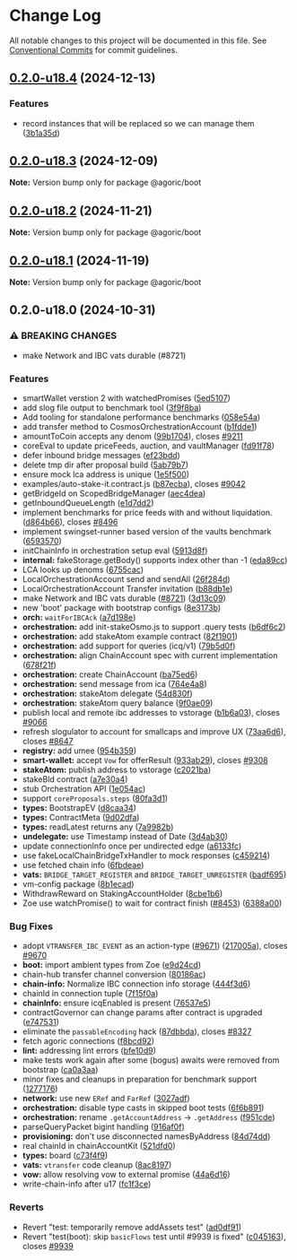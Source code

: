 # Change Log

All notable changes to this project will be documented in this file.
See [Conventional Commits](https://conventionalcommits.org) for commit guidelines.

## [0.2.0-u18.4](https://github.com/Agoric/agoric-sdk/compare/@agoric/boot@0.2.0-u18.3...@agoric/boot@0.2.0-u18.4) (2024-12-13)


### Features

* record instances that will be replaced so we can manage them ([3b1a35d](https://github.com/Agoric/agoric-sdk/commit/3b1a35d31a7bf20fab6b80af3091079f6307cb29))



## [0.2.0-u18.3](https://github.com/Agoric/agoric-sdk/compare/@agoric/boot@0.2.0-u18.2...@agoric/boot@0.2.0-u18.3) (2024-12-09)

**Note:** Version bump only for package @agoric/boot





## [0.2.0-u18.2](https://github.com/Agoric/agoric-sdk/compare/@agoric/boot@0.2.0-u18.1...@agoric/boot@0.2.0-u18.2) (2024-11-21)

**Note:** Version bump only for package @agoric/boot





## [0.2.0-u18.1](https://github.com/Agoric/agoric-sdk/compare/@agoric/boot@0.2.0-u18.0...@agoric/boot@0.2.0-u18.1) (2024-11-19)

**Note:** Version bump only for package @agoric/boot





## 0.2.0-u18.0 (2024-10-31)


### ⚠ BREAKING CHANGES

* make Network and IBC vats durable (#8721)

### Features

*  smartWallet verstion 2 with watchedPromises ([5ed5107](https://github.com/Agoric/agoric-sdk/commit/5ed51078d39e643d91b572d9c50fad4a276d7ded))
* add slog file output to benchmark tool ([3f9f8ba](https://github.com/Agoric/agoric-sdk/commit/3f9f8badf351ec94e2ea6763eb89a6d358b6a4c4))
* Add tooling for standalone performance benchmarks ([058e54a](https://github.com/Agoric/agoric-sdk/commit/058e54aad93c04b57dfb3a411bff85c223ab5dd7))
* add transfer method to CosmosOrchestrationAccount ([b1fdde1](https://github.com/Agoric/agoric-sdk/commit/b1fdde18b33237d1a2ea6f02938d998f55ce4d01))
* amountToCoin accepts any denom ([99b1704](https://github.com/Agoric/agoric-sdk/commit/99b1704f9d3b1f72e14780b4e17c6a119a3e8817)), closes [#9211](https://github.com/Agoric/agoric-sdk/issues/9211)
* coreEval to update priceFeeds, auction, and vaultManager ([fd91f78](https://github.com/Agoric/agoric-sdk/commit/fd91f781ad721033d67485d1732272af0c689ae7))
* defer inbound bridge messages ([ef23bdd](https://github.com/Agoric/agoric-sdk/commit/ef23bddb2198fc17a1b246772a21da0996a92194))
* delete tmp dir after proposal build ([5ab79b7](https://github.com/Agoric/agoric-sdk/commit/5ab79b778fd540454a727486849580ea6efe1789))
* ensure mock lca address is unique ([1e5f500](https://github.com/Agoric/agoric-sdk/commit/1e5f500a7a74ad1e508ad67e6daf35a789dc852e))
* examples/auto-stake-it.contract.js ([b87ecba](https://github.com/Agoric/agoric-sdk/commit/b87ecba0ea41f1397dbd513d8e4c541f1299fd3f)), closes [#9042](https://github.com/Agoric/agoric-sdk/issues/9042)
* getBridgeId on ScopedBridgeManager ([aec4dea](https://github.com/Agoric/agoric-sdk/commit/aec4dea4f4d6baca3ea32c33551ba00658eab31b))
* getInboundQueueLength ([e1d7dd2](https://github.com/Agoric/agoric-sdk/commit/e1d7dd2aba831e8addde69fc14d81dc3c63ffa41))
* implement benchmarks for price feeds with and without liquidation. ([d864b66](https://github.com/Agoric/agoric-sdk/commit/d864b666104beccf5f5ccad222f7a5d23a5ad7d5)), closes [#8496](https://github.com/Agoric/agoric-sdk/issues/8496)
* implement swingset-runner based version of the vaults benchmark ([6593570](https://github.com/Agoric/agoric-sdk/commit/659357022f339d8aae32e6600a2bf00e5a30d474))
* initChainInfo in orchestration setup eval ([5913d8f](https://github.com/Agoric/agoric-sdk/commit/5913d8f85831cda6cabcff2aa4304c7b42ade70e))
* **internal:** fakeStorage.getBody() supports index other than -1 ([eda89cc](https://github.com/Agoric/agoric-sdk/commit/eda89cc7ec56b44f33f8552811c267d01bbf29b0))
* LCA looks up denoms ([6755cac](https://github.com/Agoric/agoric-sdk/commit/6755cac4ff92c9b211feb70f9caaca5e9e0b911c))
* LocalOrchestrationAccount send and sendAll ([26f284d](https://github.com/Agoric/agoric-sdk/commit/26f284d1574fe42434916cb45f197e52020d0786))
* LocalOrchestrationAccount Transfer invitation ([b88db1e](https://github.com/Agoric/agoric-sdk/commit/b88db1eea791a4ea95abf727838fc2bd58c6a0c9))
* make Network and IBC vats durable ([#8721](https://github.com/Agoric/agoric-sdk/issues/8721)) ([3d13c09](https://github.com/Agoric/agoric-sdk/commit/3d13c09363013e23726c2ac5fa299a8e5344fd8c))
* new 'boot' package with bootstrap configs ([8e3173b](https://github.com/Agoric/agoric-sdk/commit/8e3173b0b86a3dc90b31164bc4272c54e46a6641))
* **orch:** `waitForIBCAck` ([a7d198e](https://github.com/Agoric/agoric-sdk/commit/a7d198e57871ac4d7a8eb17872e1f7e08b98dde1))
* **orchestration:** add init-stakeOsmo.js to support .query tests ([b6df6c2](https://github.com/Agoric/agoric-sdk/commit/b6df6c230a902288f11f6217dbd1ca9701a9a8b6))
* **orchestration:** add stakeAtom example contract ([82f1901](https://github.com/Agoric/agoric-sdk/commit/82f1901ec6ecf5a802a72023d033609deeb053e1))
* **orchestration:** add support for queries (icq/v1) ([79b5d0f](https://github.com/Agoric/agoric-sdk/commit/79b5d0f61f0c11b00e51832b7edf3922df8f51c6))
* **orchestration:** align ChainAccount spec with current implementation ([678f21f](https://github.com/Agoric/agoric-sdk/commit/678f21f51b8ad94f9064dcd8b4b3bbad707b6996))
* **orchestration:** create ChainAccount ([ba75ed6](https://github.com/Agoric/agoric-sdk/commit/ba75ed692a565aae5c5124ad5220f6901576532e))
* **orchestration:** send message from ica ([764e4a8](https://github.com/Agoric/agoric-sdk/commit/764e4a86a5f27ca5a1478e6111b3440dcc2de3f2))
* **orchestration:** stakeAtom delegate ([54d830f](https://github.com/Agoric/agoric-sdk/commit/54d830fd53420d3395a5d9ca3bc11e8a55a2773b))
* **orchestration:** stakeAtom query balance ([9f0ae09](https://github.com/Agoric/agoric-sdk/commit/9f0ae09e389f1750c9e550d5e6893460d1e21d07))
* publish local and remote ibc addresses to vstorage ([b1b6a03](https://github.com/Agoric/agoric-sdk/commit/b1b6a0392467fda9cb6e51392756ff5ffff75256)), closes [#9066](https://github.com/Agoric/agoric-sdk/issues/9066)
* refresh slogulator to account for smallcaps and improve UX ([73aa6d6](https://github.com/Agoric/agoric-sdk/commit/73aa6d6554651a4897fa19ae223abbe8a8491320)), closes [#8647](https://github.com/Agoric/agoric-sdk/issues/8647)
* **registry:** add umee ([954b359](https://github.com/Agoric/agoric-sdk/commit/954b359fe55d8ada586a0878d44b2ef9602acbf5))
* **smart-wallet:** accept `Vow` for offerResult ([933ab29](https://github.com/Agoric/agoric-sdk/commit/933ab299ee30c14530f92a9548fd79a35de3d0ff)), closes [#9308](https://github.com/Agoric/agoric-sdk/issues/9308)
* **stakeAtom:** publish address to vstorage ([c2021ba](https://github.com/Agoric/agoric-sdk/commit/c2021ba0e59de5942c1286b2db70f8becb201730))
* stakeBld contract ([a7e30a4](https://github.com/Agoric/agoric-sdk/commit/a7e30a4e43c00b2916d2d57c70063650e726321f))
* stub Orchestration API ([1e054ac](https://github.com/Agoric/agoric-sdk/commit/1e054ac972ddfff5fb03738747c69eecd125c463))
* support `coreProposals.steps` ([80fa3d1](https://github.com/Agoric/agoric-sdk/commit/80fa3d14494706d825f51ac22e1bbf4ec68ce404))
* **types:** BootstrapEV ([d8caa34](https://github.com/Agoric/agoric-sdk/commit/d8caa3425d2791ab935a9a889027b7193fd3a94e))
* **types:** ContractMeta ([9d02dfa](https://github.com/Agoric/agoric-sdk/commit/9d02dfab2cc2c24ed9b15a6aa8bc5fba7d6c9fe0))
* **types:** readLatest returns any ([7a9982b](https://github.com/Agoric/agoric-sdk/commit/7a9982bf8572f43ce8670ed6e73ee4c8fad858b5))
* **undelegate:** use Timestamp instead of Date ([3d4ab30](https://github.com/Agoric/agoric-sdk/commit/3d4ab30008da2200c39426e4dcb07701d7999f99))
* update connectionInfo once per undirected edge ([a6133fc](https://github.com/Agoric/agoric-sdk/commit/a6133fc02d3d800663d804f3806546b1debbc6ee))
* use fakeLocalChainBridgeTxHandler to mock responses ([c459214](https://github.com/Agoric/agoric-sdk/commit/c4592140d2e055ab9105d90d614388b24f2b672c))
* use fetched chain info ([6fbdeae](https://github.com/Agoric/agoric-sdk/commit/6fbdeae46a71512cbd95603a71b406867a37511c))
* **vats:** `BRIDGE_TARGET_REGISTER` and `BRIDGE_TARGET_UNREGISTER` ([badf695](https://github.com/Agoric/agoric-sdk/commit/badf6958dcfb602cf5992afd4ba1f0dc602fccd5))
* vm-config package ([8b1ecad](https://github.com/Agoric/agoric-sdk/commit/8b1ecad8ab50db777bc11c3ee6fcdb37d6cb38b6))
* WithdrawReward on StakingAccountHolder ([8cbe1b6](https://github.com/Agoric/agoric-sdk/commit/8cbe1b60de03aeeffe8ffef433e4e35e4f900911))
* Zoe use watchPromise() to wait for contract finish ([#8453](https://github.com/Agoric/agoric-sdk/issues/8453)) ([6388a00](https://github.com/Agoric/agoric-sdk/commit/6388a002b53593f17a8d936d4e937efb7d065d97))


### Bug Fixes

* adopt `VTRANSFER_IBC_EVENT` as an action-type ([#9671](https://github.com/Agoric/agoric-sdk/issues/9671)) ([217005a](https://github.com/Agoric/agoric-sdk/commit/217005a921dcac6928c999e6bfe06330a5947ac5)), closes [#9670](https://github.com/Agoric/agoric-sdk/issues/9670)
* **boot:** import ambient types from Zoe ([e9d24cd](https://github.com/Agoric/agoric-sdk/commit/e9d24cdfa94d3761419bc91e8203fbb3f66bcad4))
* chain-hub transfer channel conversion ([80186ac](https://github.com/Agoric/agoric-sdk/commit/80186acd1f1800a8bcbcad31152a61a0e3067d1a))
* **chain-info:** Normalize IBC connection info storage ([444f3d6](https://github.com/Agoric/agoric-sdk/commit/444f3d638b9ff38dcbb43ef473e9f5508f6c8146))
* chainId in connection tuple ([7f15f0a](https://github.com/Agoric/agoric-sdk/commit/7f15f0a4b8f9f7908773c336d5ae4f4452f0bd48))
* **chainInfo:** ensure icqEnabled is present ([76537e5](https://github.com/Agoric/agoric-sdk/commit/76537e598a7f748697af71874309fd6d9fbf81bb))
* contractGovernor can change params after contract is upgraded ([e747531](https://github.com/Agoric/agoric-sdk/commit/e747531b7a00ec91b47b96a3321e7f6e9502582f))
* eliminate the `passableEncoding` hack ([87dbbda](https://github.com/Agoric/agoric-sdk/commit/87dbbda8484c6fe3fe542eb847647fd1540c11e6)), closes [#8327](https://github.com/Agoric/agoric-sdk/issues/8327)
* fetch agoric connections ([f8bcd92](https://github.com/Agoric/agoric-sdk/commit/f8bcd921dca3e03e112f03a0b2975a2b82f959c9))
* **lint:** addressing lint errors ([bfe10d9](https://github.com/Agoric/agoric-sdk/commit/bfe10d9cc3878c322ca624a3a603e80f94dc6970))
* make tests work again after some (bogus) awaits were removed from bootstrap ([ca0a3aa](https://github.com/Agoric/agoric-sdk/commit/ca0a3aab3f31ac0e97e55cd63709000fbb46f2ca))
* minor fixes and cleanups in preparation for benchmark support ([1277176](https://github.com/Agoric/agoric-sdk/commit/127717677287cc825e34b6326be3e11a165dce27))
* **network:** use new `ERef` and `FarRef` ([3027adf](https://github.com/Agoric/agoric-sdk/commit/3027adf8613154dec167c5fccf5f207f6d2af701))
* **orchestration:** disable type casts in skipped boot tests ([6f6b891](https://github.com/Agoric/agoric-sdk/commit/6f6b8917f5145ad5d81ed761f88e7c9142b1ef79))
* **orchestration:** rename `.getAccountAddress` -> `.getAddress` ([f951cde](https://github.com/Agoric/agoric-sdk/commit/f951cde10ee6618660938b2e5b404f797231d8e2))
* parseQueryPacket bigint handling ([916af0f](https://github.com/Agoric/agoric-sdk/commit/916af0f2b59539384324575afd547d031a15ba92))
* **provisioning:** don't use disconnected namesByAddress ([84d74dd](https://github.com/Agoric/agoric-sdk/commit/84d74dd22a8fb2ec274c293d5de0078e0a9359a0))
* real chainId in chainAccountKit ([521dfd0](https://github.com/Agoric/agoric-sdk/commit/521dfd0db134ef74ce78afb0f6ae9ba83315ce67))
* **types:** board ([c73f4f9](https://github.com/Agoric/agoric-sdk/commit/c73f4f9686215a37e8c5f82ce8dbe4742886a02b))
* **vats:** `vtransfer` code cleanup ([8ac8197](https://github.com/Agoric/agoric-sdk/commit/8ac819709ef9ced0badee25e6715a5847b1e3f4c))
* **vow:** allow resolving vow to external promise ([44a6d16](https://github.com/Agoric/agoric-sdk/commit/44a6d16b9ff99fe9a3222cb4a32a34d3ad456fed))
* write-chain-info after u17 ([fc1f3ce](https://github.com/Agoric/agoric-sdk/commit/fc1f3ce1fe03bb2018edd4eb55d6561312d5fbe8))


### Reverts

* Revert "test: temporarily remove addAssets test" ([ad0df91](https://github.com/Agoric/agoric-sdk/commit/ad0df91027ebe6ade220c99053bd2ff598478f9a))
* Revert "test(boot): skip `basicFlows` test until #9939 is fixed" ([c045163](https://github.com/Agoric/agoric-sdk/commit/c04516352292d263ead3641720606a8141de17d5)), closes [#9939](https://github.com/Agoric/agoric-sdk/issues/9939)
